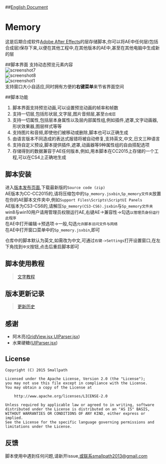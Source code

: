 ##[English Document](https://github.com/Smallpath/Memory/blob/master/README.md)

# Memory
这是后期合成软件[Adobe After Effects](https://en.wikipedia.org/wiki/Adobe_After_Effects)的层存储脚本,你可以将AE中任何层(包括合成层)保存下来,以便在其他工程中,在其他版本的AE中,甚至在其他电脑中生成新的层

##脚本界面
支持动态预览元素内容  
![screenshot7](https://raw.githubusercontent.com/Smallpath/Memory/master/_screenshot/1.gif)  
![screenshot8](https://raw.githubusercontent.com/Smallpath/Memory/master/_screenshot/2.gif)  
![screenshot1](https://raw.githubusercontent.com/Smallpath/Memory/master/_screenshot/1.PNG)  
支持窗口大小自适应,同时拥有方便的**右键菜单**来节省界面空间  


##脚本功能
1. 脚本界面支持预览动画,可以设置预览动画的帧率和帧数
2. 支持一切层,包括形状层,文字层,图片音频层,甚至`合成层`
3. 支持一切属性,包括层本身属性以及层内部属性组,例如插件,遮罩,文字动画器,形状效果器,图层样式等等
4. 支持图片和音频,即使他们被移动或删除,脚本也可以正确生成
5. 由语言版本不同造成的表达式报错将被自动修复,支持英文,中文,日文三种语言
6. 支持自定义预设,脚本提供插件,遮罩,动画器等9种属性组的自由搭配选项
7. 存储得到的数据兼容于AE任何版本,例如,用本脚本在CC2015上存储的一个工程,可以在CS4上正确地生成


## 脚本安装
进入[版本发布页面](https://github.com/Smallpath/Memory/releases),下载最新版的`Source code (zip)`  
AE版本为CC-CC2015的,请将压缩包中的`Sp_memory.jsxbin`,`Sp_memory文件夹`放置在你的AE脚本文件夹中,例如`Support Files\Scripts\ScriptUI Panels`  
AE版本为CS3-CS6的,请解压`Sp_memory(CS3-CS6).jsxbin`与`Sp_memory文件夹`  
win8与win10用户请用管理员权限运行AE,右键AE->兼容性->勾选`以管理员身份运行此程序`  
在AE中打开编辑->预选项->一般,勾选`允许脚本访问文件与网络`  
在AE中打开窗口菜单中的`Sp_memory.jsxbin`,即可

仓库中的脚本默认为英文,如需改为中文,可通过`右键->Settings`打开设置窗口,在左下角找到`中文`按钮,点击后重启脚本即可

## 脚本使用教程
>[文字教程](https://github.com/Smallpath/Memory/blob/master/wiki/TUTORIAL.md)

## 版本更新记录
>[更新历史](https://github.com/Smallpath/Memory/blob/master/wiki/LOGS.md)

## 感谢
- 阿木亮([GridView.jsx](https://github.com/Smallpath/Memory/blob/master/Sp_memory/lib/GridView.jsx),[UIParser.jsx](https://github.com/Smallpath/Memory/blob/master/Sp_memory/lib/UIParser.jsx))
- 水果硬糖([UIParser.jsx](https://github.com/Smallpath/Memory/blob/master/Sp_memory/lib/UIParser.jsx))

## License
```
Copyright (C) 2015 Smallpath

Licensed under the Apache License, Version 2.0 (the "License");
you may not use this file except in compliance with the License.
You may obtain a copy of the License at

    http://www.apache.org/licenses/LICENSE-2.0

Unless required by applicable law or agreed to in writing, software
distributed under the License is distributed on an "AS IS" BASIS,
WITHOUT WARRANTIES OR CONDITIONS OF ANY KIND, either express or implied.
See the License for the specific language governing permissions and
limitations under the License.
```

## 反馈
脚本使用中遇到任何问题,请新开issue,或联系smallpath2013@gmail.com
